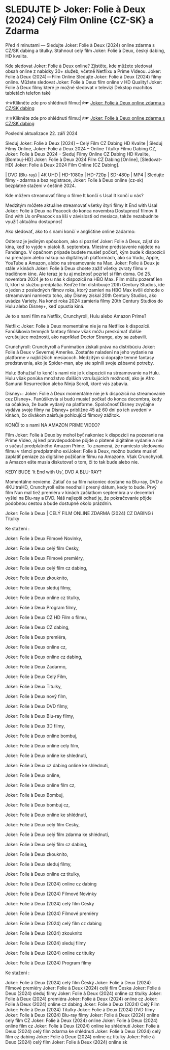 # SLEDUJTE ▷ Joker: Folie à Deux (2024) Celý Film Online {CZ-SK} a Zdarma

Před 4 minutami — Sledujte Joker: Folie à Deux (2024) online zdarma s CZ/SK dabing a titulky. Stáhnout celý film Joker: Folie à Deux, český dabing, HD kvalita.

Kde sledovat Joker: Folie à Deux online? Zjistěte, kde můžete sledovat obsah online z nabídky 30+ služeb, včetně Netflixu a Prime Videou. Joker: Folie à Deux (2024) — Film Online Sledujte Joker: Folie à Deux (2024) filmy online. Můžete sledovat Joker: Folie à Deux film online v HD Quality! Joker: Folie à Deux filmy které je možné sledovat v televizi Dekstop machitos tabletách telefon také


✮✮Klikněte zde pro shlédnutí filmu:|✮☛ [Joker: Folie à Deux online zdarma s CZ/SK dabing](https://crotx.online/sk/movie/889737/joker-folie-deux.github)

✮✮Klikněte zde pro shlédnutí filmu:|✮☛ [Joker: Folie à Deux online zdarma s CZ/SK dabing](https://crotx.online/sk/movie/889737/joker-folie-deux.github)

Poslední aktualizace 22. září 2024


Sleduj Joker: Folie à Deux [2024] – Celý Film CZ Dabing HD Kvalite | Sleduj Filmy Online, Joker: Folie à Deux 2024 – Online Titulky Filmu Dabing CZ, Joker: Folie à Deux 2024 – Sleduj Filmy Online CZ Dabing HD Kvalite, [Bombuj-HD] Joker: Folie à Deux 2024 Film CZ Dabing [Online], [Sledovat-HD] Joker: Folie à Deux 2024 Film Online [CZ Dabing].

| DVD (Blu-ray) | 4K UHD | HD-1080p | HD-720p | SD-480p | MP4 | Sledujte filmy - zdarma a bez registrace, Joker: Folie à Deux online (cz-sk) bezplatné stažení v češtině 2024.

Kde môžem streamovať filmy o filme It končí s Usal It končí u nás?

Medzitým môžete aktuálne streamovať všetky štyri filmy It End with Usal Joker: Folie à Deux na Peacock do konca novembra Dostupnosť filmov It End with Us onPeacock sa líši v závislosti od mesiaca, takže nezabudnite využiť aktuálnu dostupnosť

Ako sledovať, ako to s nami končí v angličtine online zadarmo:

Odteraz je jediným spôsobom, ako si pozrieť Joker: Folie à Deux, zájsť do kina, keď to vyjde v piatok 8. septembra. Miestne predstavenie nájdete na Fandango. V opačnom prípade budete musieť počkať, kým bude k dispozícii na prenájom alebo nákup na digitálnych platformách, ako sú Vudu, Apple, YouTube a Amazon, alebo na streamovanie na Max. Joker: Folie à Deux je stále v kinách Joker: Folie à Deux chcete zažiť všetky zvraty filmu v tradičnom kine. Ale teraz je tu aj možnosť pozrieť si film doma. Od 25. novembra 2024 je to u nás k dispozícii na HBO Max. Film môžu pozerať len tí, ktorí si službu predplatia. Keďže film distribuuje 20th Century Studios, ide o jeden z posledných filmov roka, ktorý zamieri na HBO Max kvôli dohode o streamovaní namiesto toho, aby Disney získal 20th Century Studios, ako uvádza Variety. Na konci roka 2024 zamieria filmy 20th Century Studios do Hulu alebo Disney+, keď opustia kiná.

Je to s nami film na Netflix, Crunchyroll, Hulu alebo Amazon Prime?

Netflix: Joker: Folie à Deux momentálne nie je na Netflixe k dispozícii. Fanúšikovia temných fantasy filmov však môžu preskúmať ďalšie vzrušujúce možnosti, ako napríklad Doctor Strange, aby sa zabavili.

Crunchyroll: Crunchyroll a Funimation získali práva na distribúciu Joker: Folie à Deux v Severnej Amerike. Zostaňte naladení na jeho vydanie na platforme v najbližších mesiacoch. Medzitým si doprajte temné fantasy predstavenia, ako je Spider-man, aby ste splnili svoje zábavné potreby.

Hulu: Bohužiaľ to končí s nami nie je k dispozícii na streamovanie na Hulu. Hulu však ponúka množstvo ďalších vzrušujúcich možností, ako je Afro Samurai Resurrection alebo Ninja Scroll, ktoré vás zabavia.

Disney+: Joker: Folie à Deux momentálne nie je k dispozícii na streamovanie cez Disney+. Fanúšikovia si budú musieť počkať do konca decembra, kedy sa očakáva, že bude vydaný na platforme. Spoločnosť Disney zvyčajne vydáva svoje filmy na Disney+ približne 45 až 60 dní po ich uvedení v kinách, čo divákom zaisťuje pohlcujúci filmový zážitok.

KONČÍ to s nami NA AMAZON PRIME VIDEO?

Film Joker: Folie à Deux by mohol byť nakoniec k dispozícii na pozeranie na Prime Video, aj keď pravdepodobne pôjde o platené digitálne vydanie a nie o súčasť predplatného Amazon Prime. To znamená, že namiesto sledovania filmu v rámci predplatného exiJoker: Folie à Deux, možno budete musieť zaplatiť peniaze za digitálne požičanie filmu na Amazone. Však Crunchyroll. a Amazon ešte musia diskutovať o tom, či to tak bude alebo nie.

KEDY BUDE ‘It End with Us’, DVD A BLU-RAY?

Momentálne nevieme. Zatiaľ čo sa film nakoniec dostane na Blu-ray, DVD a 4KUltraHD, Crunchyroll ešte neodhalil presný dátum, kedy to bude. Prvý film Nun mal tiež premiéru v kinách začiatkom septembra a v decembri vyšiel na Blu-ray a DVD. Náš najlepší odhad je, že pokračovanie pôjde podobnou cestou a bude dostupné okolo prázdnin.

Joker: Folie à Deux | CELÝ FILM ONLINE ZDARMA (2024) CZ DABING i Titulky

Ke stažení :

Joker: Folie à Deux Filmové Novinky,

Joker: Folie à Deux celý film Cesky,

Joker: Folie à Deux Filmové premiéry,

Joker: Folie à Deux celý film cz dabing,

Joker: Folie à Deux zkouknito,

Joker: Folie à Deux sleduj filmy,

Joker: Folie à Deux online cz titulky,

Joker: Folie à Deux Program filmy,

Joker: Folie à Deux CZ HD Film o filmu,

Joker: Folie à Deux CZ dabing,

Joker: Folie à Deux premiéra,

Joker: Folie à Deux online cz,

Joker: Folie à Deux online cz dabing,

Joker: Folie à Deux Zadarmo,

Joker: Folie à Deux Celý Film,

Joker: Folie à Deux Titulky,

Joker: Folie à Deux nový film,

Joker: Folie à Deux DVD filmy,

Joker: Folie à Deux Blu-ray filmy,

Joker: Folie à Deux 3D filmy,

Joker: Folie à Deux online bombuj,

Joker: Folie à Deux online cely film,

Joker: Folie à Deux online ke shlednuti,

Joker: Folie à Deux cz dabing online ke shlednuti,

Joker: Folie à Deux online,

Joker: Folie à Deux online film cz,

Joker: Folie à Deux Bombuj,

Joker: Folie à Deux bombuj cz,

Joker: Folie à Deux online ke shlédnutí,

Joker: Folie à Deux celý film Cesky,

Joker: Folie à Deux celý film zdarma ke shlédnutí,

Joker: Folie à Deux celý film cz dabing,

Joker: Folie à Deux zkouknito,

Joker: Folie à Deux sleduj filmy,

Joker: Folie à Deux online cz titulky,

Joker: Folie à Deux (2024) online cz dabing

Joker: Folie à Deux (2024) Filmové Novinky

Joker: Folie à Deux (2024) celý film Cesky

Joker: Folie à Deux (2024) Filmové premiéry

Joker: Folie à Deux (2024) celý film cz dabing

Joker: Folie à Deux (2024) zkouknito

Joker: Folie à Deux (2024) sleduj filmy

Joker: Folie à Deux (2024) online cz titulky

Joker: Folie à Deux (2024) Program filmy

Ke stažení :

Joker: Folie à Deux (2024) celý film Český Joker: Folie à Deux (2024) Filmové premiéry Joker: Folie à Deux (2024) celý film Česka Joker: Folie à Deux (2024) sleduj filmy Joker: Folie à Deux (2024) online cz titulky Joker: Folie à Deux (2024) premiéra Joker: Folie à Deux (2024) online cz Joker: Folie à Deux (2024) online cz dabing Joker: Folie à Deux (2024) Celý Film Joker: Folie à Deux (2024) Titulky Joker: Folie à Deux (2024) DVD filmy Joker: Folie à Deux (2024) Blu-ray filmy Joker: Folie à Deux (2024) online cely film CZ Joker: Folie à Deux (2024) online Joker: Folie à Deux (2024) online film cz Joker: Folie à Deux (2024) online ke shlédnutí Joker: Folie à Deux (2024) celý film zdarma ke shlédnutí Joker: Folie à Deux (2024) celý film cz dabing Joker: Folie à Deux (2024) online cz titulky Joker: Folie à Deux (2024) celý film Joker: Folie à Deux (2024) online sk
